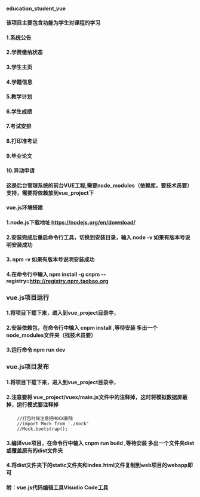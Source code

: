 #### education_student_vue

#### 该项目主要包含功能为学生对课程的学习
#### 1.系统公告
#### 2.学费缴纳状态
#### 3.学生主页
#### 4.学籍信息
#### 5.教学计划
#### 6.学生成绩
#### 7.考试安排
#### 8.打印准考证
#### 9.毕业论文
#### 10.异动申请

#### 这是后台管理系统的前台VUE工程,需要node_modules（依赖库，要技术员要）支持，需要将依赖放到vue_project下 
#### vue.js环境搭建
#### 1.node.js下载地址  https://nodejs.org/en/download/
#### 2.安装完成后重启命令行工具，切换到安装目录，输入 node -v 如果有版本号说明安装成功
#### 3. npm -v 如果有版本号说明安装成功
#### 4.在命令行中输入 npm install -g cnpm --registry=http://registry.npm.taobao.org 


### vue.js项目运行
#### 1.将项目下载下来，进入到vue_project目录中，
#### 2.安装依赖包，在命令行中输入 cnpm install ,等待安装 多出一个node_modules文件夹（找技术员要）
#### 3.运行命令 npm run dev 

### vue.js项目发布
#### 1.将项目下载下来，进入到vue_project目录中，
#### 2.注意要将  vue_project/vuex/main.js文件中的注释掉，这时将模拟数据屏蔽掉，运行模式要注释掉
		//打包时候注意把MOCK删除
		//import Mock from './mock'
		//Mock.bootstrap();

#### 3.编译vue项目，在命令行中输入 cnpm run build ,等待安装 多出一个文件夹dist或覆盖原有的dist文件夹
#### 4.将dist文件夹下的static文件夹和index.html文件复制到web项目的webapp即可

#### 附：vue.js代码编辑工具Visudio Code工具


